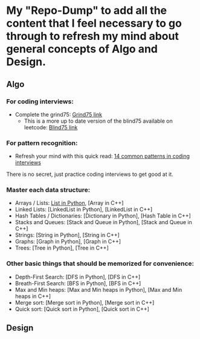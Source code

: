 # My "Repo-Dump" to add all the content that I feel necessary to go through to refresh my mind about general concepts of Algo and Design.

## Algo
### For coding interviews:
- Complete the grind75: [Grind75 link](https://www.techinterviewhandbook.org/grind75)
	- This is a more up to date version of the blind75 available on leetcode: [Blind75 link](https://leetcode.com/discuss/general-discussion/460599/blind-75-leetcode-questions)

### For pattern recognition:
- Refresh your mind with this quick read: [14 common patterns in coding interviews](https://hackernoon.com/14-patterns-to-ace-any-coding-interview-question-c5bb3357f6ed)

There is no secret, just practice coding interviews to get good at it.

### Master each data structure:
- Arrays / Lists: [List in Python](), [Array in C++]
- Linked Lists:  [LinkedList in Python], [LinkedList in C++]
- Hash Tables / Dictionaries: [Dictionary in Python], [Hash Table in C++]
- Stacks and Queues: [Stack and Queue in Python], [Stack and Queue in C++]
- Strings: [String in Python], [String in C++]
- Graphs: [Graph in Python], [Graph in C++]
- Trees: [Tree in Python], [Tree in C++]

### Other basic things that should be memorized for convenience:
- Depth-First Search: [DFS in Python], [DFS in C++]
- Breath-First Search: [BFS in Python], [BFS in C++]
- Max and Min heaps: [Max and Min heaps in Python], [Max and Min heaps in C++]
- Merge sort: [Merge sort in Python], [Merge sort in C++]
- Quick sort: [Quick sort in Python], [Quick sort in C++]

## Design
